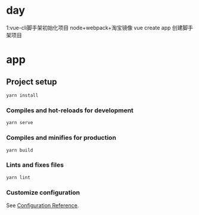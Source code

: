 # day
 1:vue-cli脚手架初始化项目
  node+webpack+淘宝镜像
   vue create app 创建脚手架项目
# app

## Project setup
```
yarn install
```

### Compiles and hot-reloads for development
```
yarn serve
```

### Compiles and minifies for production
```
yarn build
```

### Lints and fixes files
```
yarn lint
```

### Customize configuration
See [Configuration Reference](https://cli.vuejs.org/config/).
